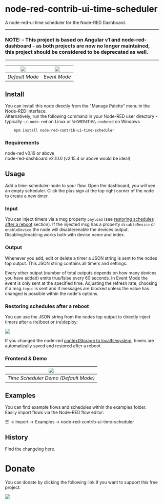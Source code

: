 # node-red-contrib-ui-time-scheduler
A node-red-ui time scheduler for the Node-RED Dashboard.
___
### NOTE: - This project is based on Angular v1 and node-red-dashboard - as both projects are now no longer maintained, this project should be considered to be deprecated as well.
___
| ![](images/time-scheduler.jpg) | ![](images/time-scheduler-em.jpg) |
| :----------------------------: | :-------------------------------: |
|         *Default Mode*         |           *Event Mode*            |

## Install
  
You can install this node directly from the "Manage Palette" menu in the Node-RED interface.  
Alternatively, run the following command in your Node-RED user directory - typically `~/.node-red` on Linux or `%HOMEPATH%\.nodered` on Windows

        npm install node-red-contrib-ui-time-scheduler

### Requirements ###
node-red v0.19 or above  
node-red-dashboard v2.10.0 (v2.15.4 or above would be ideal)
  
## Usage
  
Add a time-scheduler-node to your flow. Open the dashboard, you will see an empty scheduler.
Click the plus sign at the top right corner of the node to create a new timer.
  
### Input
  
You can inject timers via a msg property `payload` (see [restoring schedules after a reboot](#Restoring-schedules-after-a-reboot) section). If the injected msg has a property `disableDevice` or `enableDevice` the node will disable/enable the devices output. Disabling/enabling works both with device name and index.
  
### Output
  
Whenever you add, edit or delete a timer a JSON string is sent to the nodes top output. This JSON string contains all timers and settings.

Every other output (number of total outputs depends on how many devices you have added) emits true/false every 60 seconds. In Event Mode the event is only sent at the specified time. Adjusting the refresh rate, choosing if a msg.`topic` is sent and if messages are blocked unless the value has changed is possible within the node's options.

### Restoring schedules after a reboot
  
You can use the JSON string from the nodes top output to directly inject timers after a (re)boot or (re)deploy:
  
![](images/time-scheduler-flow.jpg)
  
If you changed the node-red <a target="blank" href="https://nodered.org/docs/user-guide/context#context-stores">contextStorage to localfilesystem</a>, timers are automatically saved and restored after a reboot.
  
### Frontend & Demo
  
![](images/time-scheduler-demo.gif) |
:--: |
*Time Scheduler Demo (Default Mode)* |

## Examples
  
You can find example flows and schedules within the examples folder.
Easily import flows via the Node-RED flow editor:
  
☰ -> Import -> Examples -> node-red-contrib-ui-time-scheduler
  
## History
  
Find the changelog [here](CHANGELOG.md).
  
# Donate
  
You can donate by clicking the following link if you want to support this free project:
  
<a target="blank" href="https://www.paypal.me/fellinga"><img src="https://img.shields.io/badge/Donate-PayPal-blue.svg"/></a>
